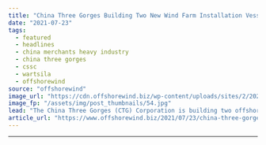 ```yaml
---
title: "China Three Gorges Building Two New Wind Farm Installation Vessels"
date: "2021-07-23"
tags: 
  - featured
  - headlines
  - china merchants heavy industry
  - china three gorges
  - cssc
  - wartsila
  - offshorewind
source: "offshorewind"
image_url: "https://cdn.offshorewind.biz/wp-content/uploads/sites/2/2021/07/23153003/CTGs-new-wind-farm-installation-vessels_-c-MARIC.jpg"
image_fp: "/assets/img/post_thumbnails/54.jpg"
lead: "The China Three Gorges (CTG) Corporation is building two offshore wind farm installation vessels, one"
article_url: "https://www.offshorewind.biz/2021/07/23/china-three-gorges-building-two-new-wind-farm-installation-vessels/"
---
```


---
